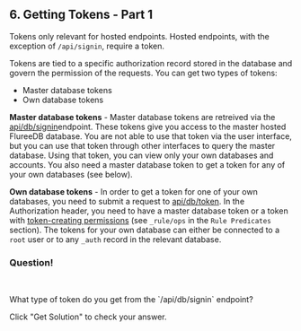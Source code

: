 ## 6. Getting Tokens - Part 1

Tokens only relevant for hosted endpoints. Hosted endpoints, with the exception of `/api/signin`, require a token. 

Tokens are tied to a specific authorization record stored in the database and govern the permission of the requests. You can get two types of tokens:

- Master database tokens
- Own database tokens

**Master database tokens** - Master database tokens are retreived via the <a href="/api/hosted-endpoints/hosted-examples#-api-db-signin" target="_blank">api/db/signin</a>endpoint. These tokens give you access to the master hosted FlureeDB database. You are not able to use that token via the user interface, but you can use that token through other interfaces to query the master database. Using that token, you can view only your own databases and accounts. You also need a master database token to get a token for any of your own databases (see below).  

**Own database tokens** - In order to get a token for one of your own databases, you need to submit a request to <a href="/api/hosted-endpoints/hosted-examples#-api-db-token" target="_blank">api/db/token</a>.  In the Authorization header, you need to have a master database token or a token with <a href="/docs/smart-functions/rules#rules" target="_blank">token-creating permissions</a> (see `_rule/ops` in the `Rule Predicates` section). The tokens for your own database can either be connected to a `root` user or to any `_auth` record in the relevant database.  

<div class="challenge">
<h3>Question!</h3>
<br/>
<p>What type of token do you get from the `/api/db/signin` endpoint?</p>
<p>Click "Get Solution" to check your answer. </p>
</div>
<br/>
<br/>


